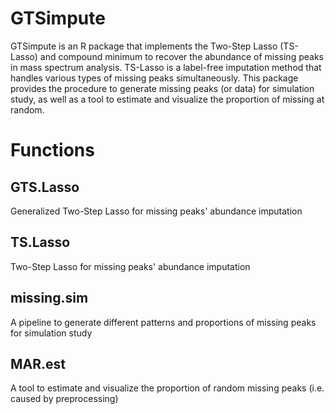 # GTSimpute

GTSimpute is an R package that implements the Two-Step Lasso (TS-Lasso) and compound minimum to recover the abundance of missing peaks in mass spectrum analysis. TS-Lasso is a label-free imputation method that handles various types of missing peaks simultaneously. This package provides the procedure to generate missing peaks (or data)  for simulation study, as well as a tool to estimate and visualize the proportion of missing at random.

# Functions
## GTS.Lasso 
Generalized Two-Step Lasso for missing peaks' abundance imputation

## TS.Lasso 
Two-Step Lasso for missing peaks' abundance imputation

## missing.sim 
A pipeline to generate different patterns and proportions of missing peaks for simulation study

## MAR.est
A tool to estimate and visualize the proportion of random missing peaks (i.e. caused by preprocessing) 
